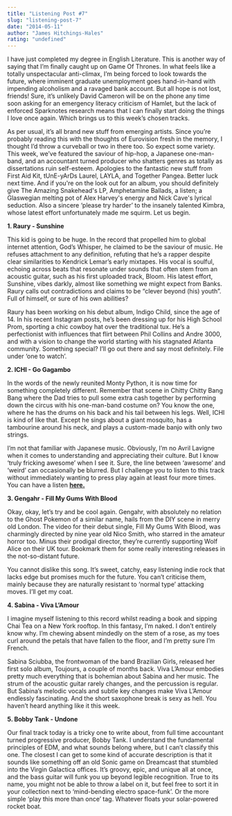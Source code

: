 ```yaml
---
title: "Listening Post #7"
slug: "listening-post-7"
date: "2014-05-11"
author: "James Hitchings-Hales"
rating: "undefined"
---
```


I have just completed my degree in English Literature. This is another way of saying that I’m finally caught up on Game Of Thrones. In what feels like a totally unspectacular anti-climax, I’m being forced to look towards the future, where imminent graduate unemployment goes hand-in-hand with impending alcoholism and a ravaged bank account. But all hope is not lost, friends! Sure, it’s unlikely David Cameron will be on the phone any time soon asking for an emergency literacy criticism of Hamlet, but the lack of enforced Sparknotes research means that I can finally start doing the things I love once again. Which brings us to this week’s chosen tracks.

As per usual, it’s all brand new stuff from emerging artists. Since you’re probably reading this with the thoughts of Eurovision fresh in the memory, I thought I’d throw a curveball or two in there too. So expect some variety. This week, we’ve featured the saviour of hip-hop, a Japanese one-man-band, and an accountant turned producer who shatters genres as totally as dissertations ruin self-esteem. Apologies to the fantastic new stuff from First Aid Kit, tUnE-yArDs Laurel, LAYLA, and Together Pangea. Better luck next time. And if you're on the look out for an album, you should definitely give The Amazing Snakehead's LP, Amphetamine Ballads, a listen; a Glaswegian melting pot of Alex Harvey's energy and Nick Cave's lyrical seduction. Also a sincere ‘please try harder’ to the insanely talented Kimbra, whose latest effort unfortunately made me squirm. Let us begin.

**1\. Raury - Sunshine**

This kid is going to be huge. In the record that propelled him to global internet attention, God’s Whisper, he claimed to be the saviour of music. He refuses attachment to any definition, refuting that he’s a rapper despite clear similarities to Kendrick Lemar’s early mixtapes. His vocal is soulful, echoing across beats that resonate under sounds that often stem from an acoustic guitar, such as his first uploaded track, Bloom. His latest effort, Sunshine, vibes darkly, almost like something we might expect from Banks. Raury calls out contradictions and claims to be “clever beyond (his) youth”. Full of himself, or sure of his own abilities?

Raury has been working on his debut album, Indigo Child, since the age of 14. In his recent Instagram posts, he’s been dressing up for his High School Prom, sporting a chic cowboy hat over the traditional tux. He’s a perfectionist with influences that flirt between Phil Collins and Andre 3000, and with a vision to change the world starting with his stagnated Atlanta community. Something special? I’ll go out there and say most definitely. File under ‘one to watch’.

**2\. ICHI - Go Gagambo**

In the words of the newly reunited Monty Python, it is now time for something completely different. Remember that scene in Chitty Chitty Bang Bang where the Dad tries to pull some extra cash together by performing down the circus with his one-man-band costume on? You know the one, where he has the drums on his back and his tail between his legs. Well, ICHI is kind of like that. Except he sings about a giant mosquito, has a tambourine around his neck, and plays a custom-made banjo with only two strings.

I’m not that familiar with Japanese music. Obviously, I’m no Avril Lavigne when it comes to understanding and appreciating their culture. But I know ‘truly fricking awesome’ when I see it. Sure, the line between ‘awesome’ and ‘weird’ can occasionally be blurred. But I challenge you to listen to this track without immediately wanting to press play again at least four more times. You can have a listen **[here.](https://soundcloud.com/ichi-japan/go-gagambo/s-OLDPW)**

**3\. Gengahr - Fill My Gums With Blood**

Okay, okay, let’s try and be cool again. Gengahr, with absolutely no relation to the Ghost Pokemon of a similar name, hails from the DIY scene in merry old London. The video for their debut single, Fill My Gums With Blood, was charmingly directed by nine year old Nico Smith, who starred in the amateur horror too. Minus their prodigal director, they’re currently supporting Wolf Alice on their UK tour. Bookmark them for some really interesting releases in the not-so-distant future.

You cannot dislike this song. It’s sweet, catchy, easy listening indie rock that lacks edge but promises much for the future. You can’t criticise them, mainly because they are naturally resistant to ‘normal type’ attacking moves. I’ll get my coat.

**4\. Sabina - Viva L’Amour**

I imagine myself listening to this record whilst reading a book and sipping Chai Tea on a New York rooftop. In this fantasy, I’m naked. I don’t entirely know why. I’m chewing absent mindedly on the stem of a rose, as my toes curl around the petals that have fallen to the floor, and I’m pretty sure I’m French.

Sabina Sciubba, the frontwoman of the band Brazilian Girls, released her first solo album, Toujours, a couple of months back. Viva L’Amour embodies pretty much everything that is bohemian about Sabina and her music. The strum of the acoustic guitar rarely changes, and the percussion is regular. But Sabina’s melodic vocals and subtle key changes make Viva L’Amour endlessly fascinating. And the short saxophone break is sexy as hell. You haven’t heard anything like it this week.

**5\. Bobby Tank - Undone**

Our final track today is a tricky one to write about, from full time accountant turned progressive producer, Bobby Tank. I understand the fundamental principles of EDM, and what sounds belong where, but I can’t classify this one. The closest I can get to some kind of accurate description is that it sounds like something off an old Sonic game on Dreamcast that stumbled into the Virgin Galactica offices. It’s groovy, epic, and unique all at once, and the bass guitar will funk you up beyond legible recognition. True to its name, you might not be able to throw a label on it, but feel free to sort it in your collection next to ‘mind-bending electro space-funk’. Or the more simple ‘play this more than once’ tag. Whatever floats your solar-powered rocket boat.
